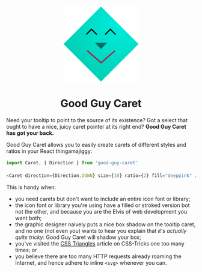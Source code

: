 <h1 align="center">
  <img src="good-guy-caret.png" width="200" />
  <br />
    <br />
  Good Guy Caret
</h1>

Need your tooltip to point to the source of its existence? Got a select that ought to have a nice, juicy caret pointer at its right end? **Good Guy Caret has got your back.**

Good Guy Caret allows you to easily create carets of different styles and ratios in your React thingamajiggy:

```js
import Caret, { Direction } from 'good-guy-caret'

<Caret direction={Direction.DOWN} size={10} ratio={2} fill="deeppink" />
```

This is handy when:

- you need carets but don't want to include an entire icon font or library;
- the icon font or library you're using have a filled or stroked version bot not the other, and because you are the Elvis of web development you want both;
- the graphic designer naively puts a nice box shadow on the tooltip caret, and no one (not even you) wants to hear you explain that _it's actually quite tricky_: Good Guy Caret will shadow your box;
- you've visited the [CSS Triangles](https://css-tricks.com/snippets/css/css-triangle/) article on CSS-Tricks one too many times; or
- you believe there are too many HTTP requests already roaming the Internet, and hence adhere to inline `<svg>` whenever you can.
